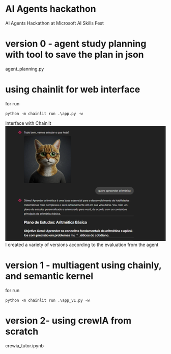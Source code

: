 # AI Agents hackathon
AI Agents Hackathon at Microsoft AI Skills Fest

# version 0 - agent study planning with tool to save the plan in json
agent_planning.py


# using chainlit for web interface
for run 
```
python -m chainlit run .\app.py -w
```
Interface with Chainlit
<img src="Captura de tela 2025-04-26 213504.png"> </img>
I created a variety of versions according to the evaluation from the agent

# version 1 - multiagent using chainly, and semantic kernel 

for run 
```
python -m chainlit run .\app_v1.py -w
```

# version 2- using crewIA from scratch
crewia_tutor.ipynb

